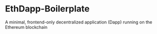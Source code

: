 # EthDapp-Boilerplate
A minimal, frontend-only decentralized application (Dapp) running on the Ethereum blockchain
